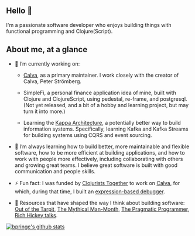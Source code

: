 ## Hello 👋

I'm a passionate software developer who enjoys building things with functional programming and Clojure(Script).

## About me, at a glance

- 🔭 I’m currently working on:

  - [Calva](https://github.com/BetterThanTomorrow/calva), as a primary maintainer. I work closely with the creator of Calva, Peter Strömberg.
  
  - SimpleFi, a personal finance application idea of mine, built with Clojure and ClojureScript, using pedestal, re-frame, and postgresql. (Not yet released, and a bit of a hobby and learning project, but may turn it into more.)
  
  - Learning the [Kappa Architecture](https://milinda.pathirage.org/kappa-architecture.com/), a potentially better way to build information systems. Specifically, learning Kafka and Kafka Streams for building systems using CQRS and event sourcing.
  
- 🌱 I’m always learning how to build better, more maintainable and flexible software, how to be more efficient at building applications, and how to work with people more effectively, including collaborating with others and growing great teams. I believe great software is built with good communication and people skills.

- ⚡ Fun fact: I was funded by [Clojurists Together](https://www.clojuriststogether.org/) to work on [Calva](https://github.com/BetterThanTomorrow/calva), for which, during that time, I built an [expression-based debugger](https://calva.io/debugger/).

- :book: Resources that have shaped the way I think about building software: [Out of the Tarpit](http://curtclifton.net/papers/MoseleyMarks06a.pdf), [The Mythical Man-Month](https://en.wikipedia.org/wiki/The_Mythical_Man-Month), [The Pragmatic Programmer](https://en.wikipedia.org/wiki/The_Pragmatic_Programmer), [Rich Hickey talks](https://github.com/tallesl/Rich-Hickey-fanclub#talks).

[![bpringe's github stats](https://github-readme-stats.vercel.app/api?username=bpringe&theme=default&show_icons=true&count_private=true)](https://github.com/anuraghazra/github-readme-stats)
